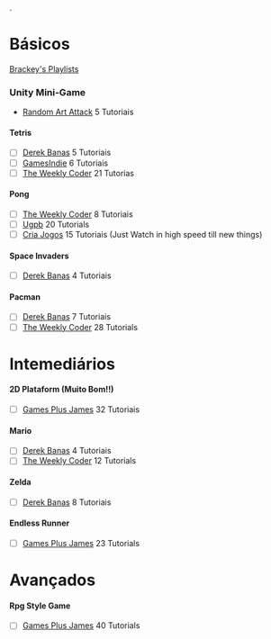 <!-- Pokemon https://www.youtube.com/watch?v=TqbYcAQKfPU 27 ep
https://www.youtube.com/watch?v=vBmwar5waAQ 9 tutoriais -->
<!--a-->.
# Básicos
[Brackey's Playlists](https://www.youtube.com/user/Brackeys/playlists?view=1&sort=dd&shelf_id=0)
### Unity Mini-Game
- [Random Art Attack](https://www.youtube.com/watch?v=aEMx7tWwkV8&index=2&list=PLvGDF8WTNEDDNPzowKVujMca9o4UTzHqI) 5 Tutoriais
#### Tetris

- [ ] [Derek Banas](https://www.youtube.com/watch?v=CrkPokBIvEA&index=8&list=PLGLfVvz_LVvSYnwKyw9xP5tEn7GSUWwZJ) 5 Tutoriais
- [ ]  [GamesIndie](https://www.youtube.com/watch?v=N-TkSa7MssI) 6 Tutoriais
- [ ]  [The Weekly Coder](https://www.youtube.com/watch?v=aurEgWxDfQQ&list=PLiRrp7UEG13axMHD7Kqdiy30c7ZBu_Zn7) 21 Tutorias

#### Pong
<!-- - [ ]  [Derek Banas](https://www.youtube.com/watch?v=Yk-S8GKNKxM&index=1&list=PLGLfVvz_LVvSYnwKyw9xP5tEn7GSUWwZJ) 3 Tutoriais-->
- [ ]  [The Weekly Coder](https://www.youtube.com/watch?v=ztOV-GqjTOM&list=PLiRrp7UEG13a3aiu4G09ygfdb-NV7Op7C) 8 Tutoriais
- [ ]  [Ugpb](https://www.youtube.com/watch?v=GzoHF2f0MhA) 20 Tutorials
- [ ]  [Cria Jogos](https://www.youtube.com/watch?v=18jSDzPZI1U) 15 Tutoriais (Just Watch in high speed till new things)

#### Space Invaders

- [ ] [Derek Banas](https://www.youtube.com/watch?v=ZLp3bl45avE&index=4&list=PLGLfVvz_LVvSYnwKyw9xP5tEn7GSUWwZJ) 4 Tutoriais

#### Pacman
- [ ]  [Derek Banas](https://www.youtube.com/watch?v=2PPE0eZEbJ8&index=17&list=PLGLfVvz_LVvSYnwKyw9xP5tEn7GSUWwZJ) 7 Tutoriais
- [ ]  [The Weekly Coder](https://www.youtube.com/watch?v=tjxKxZsofdk&list=PLiRrp7UEG13a4DmYuNWHSoqLqNukEm9ua) 28 Tutorials
<!--brick breaker -->

# Intemediários

#### 2D Plataform (Muito Bom!!)
- [ ]  [Games Plus James](https://www.youtube.com/watch?v=86Bgt--Ww7w&index=2&list=PLiyfvmtjWC_Up8XNvM3OSqgbJoMQgHkVz) 32 Tutoriais

#### Mario
- [ ]  [Derek Banas](https://www.youtube.com/watch?v=wwcWNyt8Uyk&index=13&list=PLGLfVvz_LVvSYnwKyw9xP5tEn7GSUWwZJ) 4 Tutoriais
- [ ]  [The Weekly Coder](https://www.youtube.com/watch?v=xYRA3uAola4&list=PLiRrp7UEG13Zsh4-Ir54fFoF7ATm540SL) 12 Tutorials

#### Zelda
- [ ]  [Derek Banas](https://www.youtube.com/watch?v=UJn6ePiUQr4&index=24&list=PLGLfVvz_LVvSYnwKyw9xP5tEn7GSUWwZJ) 8 Tutoriais

#### Endless Runner
- [ ]  [Games Plus James](https://www.youtube.com/watch?v=GrQalFLtQT4&list=PLiyfvmtjWC_XmdYfXm2i1AQ3lKrEPgc9-) 23 Tutorials

# Avançados 

#### Rpg Style Game
- [ ]  [Games Plus James](https://www.youtube.com/watch?v=Pk3GCgaNVTY&list=PLiyfvmtjWC_X6e0EYLPczO9tNCkm2dzkm) 40 Tutorials
